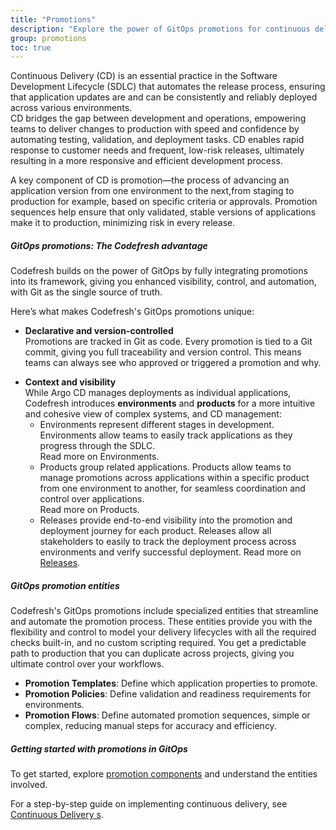 ```yaml
---
title: "Promotions"
description: "Explore the power of GitOps promotions for continuous delivery"
group: promotions
toc: true
---
```


Continuous Delivery (CD) is an essential practice in the Software Development Lifecycle (SDLC) that automates the release process, ensuring that application updates are and can be consistently and reliably deployed across various environments.   
CD bridges the gap between development and operations, empowering teams to deliver changes to production with speed and confidence by automating testing, validation, and deployment tasks. CD enables rapid response to customer needs and frequent, low-risk releases, ultimately resulting in a more responsive and efficient development process.

A key component of CD is promotion—the process of advancing an application version from one environment to the next,from staging to production for example, based on specific criteria or approvals. Promotion sequences help ensure that only validated, stable versions of applications make it to production, minimizing risk in every release.


##### GitOps promotions: The Codefresh advantage
Codefresh builds on the power of GitOps by fully integrating promotions into its framework, giving you enhanced visibility, control, and automation,  with Git as the single source of truth.   

Here’s what makes Codefresh's GitOps promotions unique:

* **Declarative and version-controlled**  
  Promotions are tracked in Git as code. Every promotion is tied to a Git commit, giving you full traceability and version control. This means teams can always see who approved or triggered a promotion and why.

<!--- * **Automated Git sync**  
  With GitOps, the desired state of environments is automatically synced based on the Git repository, ensuring that any promotion aligns with the latest approved application version.  -->

* **Context and visibility**  
  While Argo CD manages deployments as individual applications, Codefresh introduces **environments** and **products** for a more intuitive and cohesive view of complex systems, and CD management:
    * Environments represent different stages in development. Environments allow teams to easily track applications as they progress through the SDLC.  
      Read more on Environments. 
    * Products group related applications. Products allow teams to manage promotions across applications within a specific product from one environment to another, for seamless coordination and control over applications.  
      Read more on Products.
    * Releases provide end-to-end visibility into the promotion and deployment journey for each product. Releases allow all stakeholders to easily to track the deployment process across environments and verify successful deployment.
    Read more on [Releases]({{site.baseurl}}/docs/promotions/product-releases/).

##### GitOps promotion entities
Codefresh's GitOps promotions include specialized entities that streamline and automate the promotion process. These entities provide you with the flexibility and control to model your delivery lifecycles with all the required checks built-in, and no custom scripting required. You get a predictable path to production that you can duplicate across projects, giving you ultimate control over your workflows.
* **Promotion Templates**: Define which application properties to promote.
* **Promotion Policies**: Define validation and readiness requirements for environments.
* **Promotion Flows**: Define automated promotion sequences, simple or complex, reducing manual steps for accuracy and efficiency.




##### Getting started with promotions in GitOps

To get started, explore [promotion components]({{site.baseurl}}/docs/promotions/promotion-components/) and understand the entities involved.  

For a step-by-step guide on implementing continuous delivery, see [Continuous Delivery s]({{site.baseurl}}/docs/promotions/create-promotion-sequence/).


